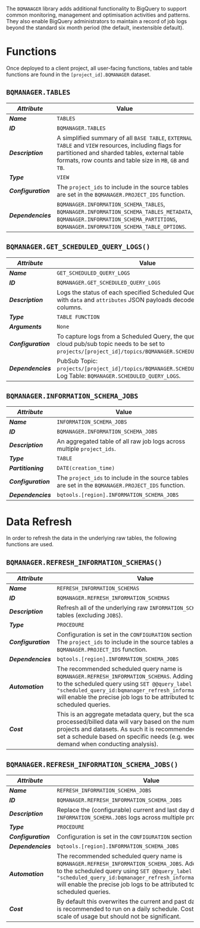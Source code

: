 The `BQMANAGER` library adds additional functionality to BigQuery to support common monitoring, management and optimisation activities and patterns. They also enable BigQuery administrators to maintain a record of job logs beyond the standard six month period (the default, inextensible default).

# Functions
Once deployed to a client project, all user-facing functions, tables and table functions are found in the `[project_id].BQMANAGER` dataset.

## **`BQMANAGER.TABLES`**
_**Attribute**_ | Value
--- | ---
_**Name**_ | `TABLES`
_**ID**_ | `BQMANAGER.TABLES`
_**Description**_ | A simplified summary of all `BASE TABLE`, `EXTERNAL TABLE` and `VIEW` resources, including flags for partitioned and sharded tables, external table formats, row counts and table size in `MB`, `GB` and `TB`.
_**Type**_ | `VIEW`
_**Configuration**_ | The `project_ids` to include in the source tables are set in the `BQMANAGER.PROJECT_IDS` function.
_**Dependencies**_ | `BQMANAGER.INFORMATION_SCHEMA_TABLES`, `BQMANAGER.INFORMATION_SCHEMA_TABLES_METADATA`, `BQMANAGER.INFORMATION_SCHEMA_PARTITIONS`, `BQMANAGER.INFORMATION_SCHEMA_TABLE_OPTIONS`.

## **`BQMANAGER.GET_SCHEDULED_QUERY_LOGS()`**
_**Attribute**_ | Value
--- | ---
_**Name**_ | `GET_SCHEDULED_QUERY_LOGS`
_**ID**_ | `BQMANAGER.GET_SCHEDULED_QUERY_LOGS`
_**Description**_ | Logs the status of each specified Scheduled Query execution, with `data` and `attributes` JSON payloads decoded into simple columns.
_**Type**_ | `TABLE FUNCTION`
_**Arguments**_ | `None`
_**Configuration**_ | To capture logs from a Scheduled Query, the query notification cloud pub/sub topic needs to be set to `projects/[project_id]/topics/BQMANAGER.SCHEDULED_QUERY_LOGS`.
_**Dependencies**_ | PubSub Topic: `projects/[project_id]/topics/BQMANAGER.SCHEDULED_QUERY_LOGS`, Log Table: `BQMANAGER.SCHEDULED_QUERY_LOGS`.

## **`BQMANAGER.INFORMATION_SCHEMA_JOBS`**
_**Attribute**_ | Value
--- | ---
_**Name**_ | `INFORMATION_SCHEMA_JOBS`
_**ID**_ | `BQMANAGER.INFORMATION_SCHEMA_JOBS`
_**Description**_ | An aggregated table of all raw job logs across multiple `project_ids`.
_**Type**_ | `TABLE`
_**Partitioning**_ | `DATE(creation_time)`
_**Configuration**_ | The `project_ids` to include in the source tables are set in the `BQMANAGER.PROJECT_IDS` function.
_**Dependencies**_ | `bqtools.[region].INFORMATION_SCHEMA_JOBS`


# Data Refresh
In order to refresh the data in the underlying raw tables, the following functions are used.

## **`BQMANAGER.REFRESH_INFORMATION_SCHEMAS()`**
_**Attribute**_ | Value
--- | ---
_**Name**_ | `REFRESH_INFORMATION_SCHEMAS`
_**ID**_ | `BQMANAGER.REFRESH_INFORMATION_SCHEMAS`
_**Description**_ | Refresh all of the underlying raw `INFORMATION_SCHEMA` metadata tables (excluding `JOBS`).
_**Type**_ | `PROCEDURE`
_**Configuration**_ | Configuration is set in the `CONFIGURATION` section of the script. The `project_ids` to include in the source tables are set in the `BQMANAGER.PROJECT_IDS` function.
_**Dependencies**_ | `bqtools.[region].INFORMATION_SCHEMA_JOBS`
_**Automation**_ | The recommended scheduled query name is `BQMANAGER.REFRESH_INFORMATION_SCHEMAS`.  Adding query labels to the scheduled query using `SET @@query_label = "scheduled_query_id:bqmanager_refresh_information_schemas"` will enable the precise job logs to be attributed to specific scheduled queries. 
_**Cost**_ | This is an aggregate metadata query, but the scale of the processed/billed data will vary based on the number of projects and datasets.  As such it is recommended to test and set a schedule based on specific needs (e.g. weekly then on-demand when conducting analysis).

## **`BQMANAGER.REFRESH_INFORMATION_SCHEMA_JOBS()`**
_**Attribute**_ | Value
--- | ---
_**Name**_ | `REFRESH_INFORMATION_SCHEMA_JOBS`
_**ID**_ | `BQMANAGER.REFRESH_INFORMATION_SCHEMA_JOBS`
_**Description**_ | Replace the (configurable) current and last day data with `INFORMATION_SCHEMA.JOBS` logs across multiple projects.
_**Type**_ | `PROCEDURE`
_**Configuration**_ | Configuration is set in the `CONFIGURATION` section of the script. To 
_**Dependencies**_ | `bqtools.[region].INFORMATION_SCHEMA_JOBS`
_**Automation**_ | The recommended scheduled query name is `BQMANAGER.REFRESH_INFORMATION_SCHEMA_JOBS`.  Adding query labels to the scheduled query using `SET @@query_label = "scheduled_query_id:bqmanager_refresh_information_schema_jobs"` will enable the precise job logs to be attributed to specific scheduled queries. 
_**Cost**_ | By default this overwrites the current and past day of log data, so it is recommended to run on a daily schedule.  Costs depend on the scale of usage but should not be significant.